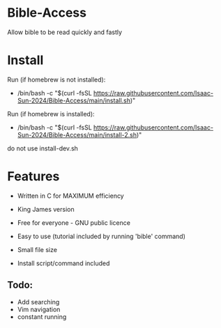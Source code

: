# Bible-Access
Allow bible to be read quickly and fastly

# Install
Run (if homebrew is not installed):
- /bin/bash -c "$(curl -fsSL https://raw.githubusercontent.com/Isaac-Sun-2024/Bible-Access/main/install.sh)"

Run (if homebrew is installed):
- /bin/bash -c "$(curl -fsSL https://raw.githubusercontent.com/Isaac-Sun-2024/Bible-Access/main/install-2.sh)"

do not use install-dev.sh

# Features
- Written in C for MAXIMUM efficiency

- King James version

- Free for everyone - GNU public licence

- Easy to use (tutorial included by running 'bible' command)

- Small file size
  
- Install script/command included

## Todo:

- Add searching
- Vim navigation
- constant running
